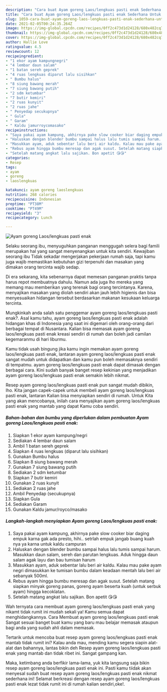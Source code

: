 ```yaml
---
description: "Cara buat Ayam goreng Laos/lengkuas pasti enak Sederhana Untuk Jualan"
title: "Cara buat Ayam goreng Laos/lengkuas pasti enak Sederhana Untuk Jualan"
slug: 1059-cara-buat-ayam-goreng-laos-lengkuas-pasti-enak-sederhana-untuk-jualan
date: 2021-02-05T00:24:35.264Z
image: https://img-global.cpcdn.com/recipes/0ff2c473d1d24128/680x482cq70/ayam-goreng-laoslengkuas-pasti-enak-foto-resep-utama.jpg
thumbnail: https://img-global.cpcdn.com/recipes/0ff2c473d1d24128/680x482cq70/ayam-goreng-laoslengkuas-pasti-enak-foto-resep-utama.jpg
cover: https://img-global.cpcdn.com/recipes/0ff2c473d1d24128/680x482cq70/ayam-goreng-laoslengkuas-pasti-enak-foto-resep-utama.jpg
author: Hallie Love
ratingvalue: 4.5
reviewcount: 12
recipeingredient:
- "1 ekor ayam kampungnegri"
- "4 lembar daun salam"
- "1 batan sereh geprek"
- "4 ruas lengkuas diparut lalu sisihkan"
- " Bumbu halus"
- "8 siung bawang merah"
- "7 siung bawang putih"
- "2 sdm ketumbar"
- "7 butir kemiri"
- "2 ruas kunyit"
- "2 ruas jahe"
- " Penyedap secukupnya"
- " Gula"
- " Garam"
- " Kaldu jamurroycomasako"
recipeinstructions:
- "Saya pakai ayam kampung, akhirnya pake slow cooker biar daging empuk karna gak ada presto, hihi.. setrlah empuk jangab buang kuah nya ya karna untuk kaldu campuran"
- "Haluskan dengan blender bumbu sampai halus lalu tumis sampai harum. Masukkan daun salam, sereh dan parutan lengkuas. Aduk hingga daun salam agak layu dan bau tumisan harum"
- "Masukkan ayam, aduk sebentar lalu beri air kaldu. Kalau mau pake ayam negri dimasukkan ke tumisan bumbu dalam keadaan mentah lalu beri air sebanyak 500ml."
- "Rebus ayam hingga bumbu meresap dan agak susut. Setelah matang siapkan minyak goreng panas, goreng ayam beserta kuah (untuk serbuk ayam) hingga kecoklatan."
- "Setelah matang angkat lalu sajikan. Bon apetit 😘😘"
categories:
- Resep
tags:
- ayam
- goreng
- laoslengkuas

katakunci: ayam goreng laoslengkuas 
nutrition: 268 calories
recipecuisine: Indonesian
preptime: "PT38M"
cooktime: "PT49M"
recipeyield: "3"
recipecategory: Lunch

---
```



![Ayam goreng Laos/lengkuas pasti enak](https://img-global.cpcdn.com/recipes/0ff2c473d1d24128/680x482cq70/ayam-goreng-laoslengkuas-pasti-enak-foto-resep-utama.jpg)

Selaku seorang ibu, menyuguhkan panganan menggugah selera bagi famili merupakan hal yang sangat menyenangkan untuk kita sendiri. Kewajiban seorang ibu Tidak sekadar mengerjakan pekerjaan rumah saja, tapi kamu juga wajib memastikan kebutuhan gizi terpenuhi dan masakan yang dimakan orang tercinta wajib sedap.

Di era  sekarang, kita sebenarnya dapat memesan panganan praktis tanpa harus repot membuatnya dahulu. Namun ada juga lho mereka yang memang mau memberikan yang terenak bagi orang tercintanya. Karena, menyajikan masakan yang diolah sendiri akan jauh lebih higienis dan bisa menyesuaikan hidangan tersebut berdasarkan makanan kesukaan keluarga tercinta. 



Mungkinkah anda salah satu penggemar ayam goreng laos/lengkuas pasti enak?. Asal kamu tahu, ayam goreng laos/lengkuas pasti enak adalah hidangan khas di Indonesia yang saat ini digemari oleh orang-orang dari berbagai tempat di Nusantara. Kalian bisa memasak ayam goreng laos/lengkuas pasti enak kreasi sendiri di rumah dan boleh jadi camilan kegemaranmu di hari liburmu.

Kamu tidak usah bingung jika kamu ingin memakan ayam goreng laos/lengkuas pasti enak, lantaran ayam goreng laos/lengkuas pasti enak sangat mudah untuk didapatkan dan kamu pun boleh memasaknya sendiri di tempatmu. ayam goreng laos/lengkuas pasti enak dapat dimasak dengan berbagai cara. Kini sudah banyak banget resep kekinian yang menjadikan ayam goreng laos/lengkuas pasti enak semakin lebih nikmat.

Resep ayam goreng laos/lengkuas pasti enak pun sangat mudah dibikin, lho. Kita jangan capek-capek untuk membeli ayam goreng laos/lengkuas pasti enak, lantaran Kalian bisa menyiapkan sendiri di rumah. Untuk Kita yang akan mencobanya, inilah cara menyajikan ayam goreng laos/lengkuas pasti enak yang mantab yang dapat Kamu coba sendiri.

<!--inarticleads1-->

##### Bahan-bahan dan bumbu yang diperlukan dalam pembuatan Ayam goreng Laos/lengkuas pasti enak:

1. Siapkan 1 ekor ayam kampung/negri
1. Sediakan 4 lembar daun salam
1. Ambil 1 batan sereh geprek
1. Siapkan 4 ruas lengkuas (diparut lalu sisihkan)
1. Gunakan  Bumbu halus
1. Siapkan 8 siung bawang merah
1. Gunakan 7 siung bawang putih
1. Sediakan 2 sdm ketumbar
1. Siapkan 7 butir kemiri
1. Gunakan 2 ruas kunyit
1. Sediakan 2 ruas jahe
1. Ambil  Penyedap (secukupnya)
1. Siapkan  Gula
1. Sediakan  Garam
1. Gunakan  Kaldu jamur/royco/masako




<!--inarticleads2-->

##### Langkah-langkah menyiapkan Ayam goreng Laos/lengkuas pasti enak:

1. Saya pakai ayam kampung, akhirnya pake slow cooker biar daging empuk karna gak ada presto, hihi.. setrlah empuk jangab buang kuah nya ya karna untuk kaldu campuran
1. Haluskan dengan blender bumbu sampai halus lalu tumis sampai harum. Masukkan daun salam, sereh dan parutan lengkuas. Aduk hingga daun salam agak layu dan bau tumisan harum
1. Masukkan ayam, aduk sebentar lalu beri air kaldu. Kalau mau pake ayam negri dimasukkan ke tumisan bumbu dalam keadaan mentah lalu beri air sebanyak 500ml.
1. Rebus ayam hingga bumbu meresap dan agak susut. Setelah matang siapkan minyak goreng panas, goreng ayam beserta kuah (untuk serbuk ayam) hingga kecoklatan.
1. Setelah matang angkat lalu sajikan. Bon apetit 😘😘




Wah ternyata cara membuat ayam goreng laos/lengkuas pasti enak yang nikamt tidak rumit ini mudah sekali ya! Kamu semua dapat menghidangkannya. Cara Membuat ayam goreng laos/lengkuas pasti enak Sangat sesuai banget buat kamu yang baru mau belajar memasak ataupun bagi anda yang sudah ahli dalam memasak.

Tertarik untuk mencoba buat resep ayam goreng laos/lengkuas pasti enak mantab tidak rumit ini? Kalau anda mau, mending kamu segera siapin alat-alat dan bahannya, lantas bikin deh Resep ayam goreng laos/lengkuas pasti enak yang mantab dan tidak ribet ini. Sangat gampang kan. 

Maka, ketimbang anda berfikir lama-lama, yuk kita langsung saja bikin resep ayam goreng laos/lengkuas pasti enak ini. Pasti kamu tiidak akan menyesal sudah buat resep ayam goreng laos/lengkuas pasti enak nikmat sederhana ini! Selamat berkreasi dengan resep ayam goreng laos/lengkuas pasti enak lezat tidak rumit ini di rumah kalian sendiri,oke!.

